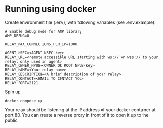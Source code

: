 # Running using docker

Create environment file (.env), with following variables (see .env.example):
```
# Enable debug mode for AMP library
AMP_DEBUG=0

RELAY_MAX_CONNECTIONS_PER_IP=1000

AGENT_NSEC=<AGENT NSEC-key>
RELAY_URL=<remote accessible URL starting with ws:// or wss:// to your relay, only used in agent>
RELAY_OWNER_NPUB=<OWNER OR ROOT NPUB-key>
RELAY_NAME=<Your relay name>
RELAY_DESCRIPTION=<A brief description of your relay>
RELAY_CONTACT=<EMAIL TO CONTACT YOU>
RELAY_PORT=2121
```

Spin up
```
docker compose up
```

Your relay should be listening at the IP address of your docker container at port 80. You can create a reverse proxy in front of it to open it up to the public